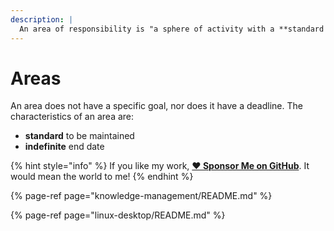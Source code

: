 ```yaml
---
description: |
  An area of responsibility is "a sphere of activity with a **standard to be maintained over time.**"
---
```


# Areas

An area does not have a specific goal, nor does it have a deadline. The characteristics of an area are:

- **standard** to be maintained
- **indefinite** end date

{% hint style="info" %}
If you like my work, [**❤️ Sponsor Me on GitHub**](https://github.com/sponsors/marbetschar). It would mean the world to me!
{% endhint %}

{% page-ref page="knowledge-management/README.md" %}

{% page-ref page="linux-desktop/README.md" %}
